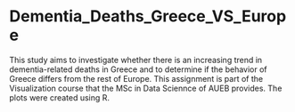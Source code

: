# Dementia_Deaths_Greece_VS_Europe
This study aims to investigate whether there is an increasing trend in dementia-related deaths in Greece and to determine if the behavior of Greece differs from the rest of Europe.
This assignment is part of the Visualization course that the MSc in Data Sciennce of AUEB provides. The plots were created using R.
